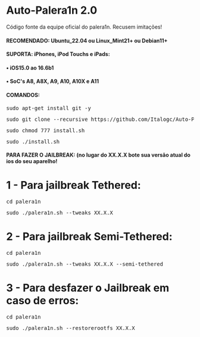 # Auto-Palera1n 2.0
Código fonte da equipe oficial do palera1n. Recusem imitações!



<h4>RECOMENDADO: Ubuntu_22.04 ou Linux_Mint21+ ou Debian11+</h4>

<h4>SUPORTA: iPhones, iPod Touchs e iPads:</h4>
<h4>• iOS15.0 ao 16.6b1</h4>
<h4>• SoC's A8, A8X, A9, A10, A10X e A11</h4>

<h4>COMANDOS:</h4>

<pre>sudo apt-get install git -y</pre>

<pre>sudo git clone --recursive https://github.com/Italogc/Auto-Palera1n2 && cd Auto-Palera1n2</pre>

<pre>sudo chmod 777 install.sh</pre>

<pre>sudo ./install.sh</pre>


<h4>PARA FAZER O JAILBREAK: (no lugar do XX.X.X bote sua versão atual do ios do seu aparelho!</h4>

<h1>1 - Para jailbreak Tethered:</h1>

<pre>cd palera1n</pre>

<pre>sudo ./palera1n.sh --tweaks XX.X.X</pre>


<h1>2 - Para jailbreak Semi-Tethered:</h1>

<pre>cd palera1n</pre>

<pre>sudo ./palera1n.sh --tweaks XX.X.X --semi-tethered</pre>


<h1>3 - Para desfazer o Jailbreak em caso de erros:</h1>

<pre>cd palera1n</pre>

<pre>sudo ./palera1n.sh --restorerootfs XX.X.X</pre>








